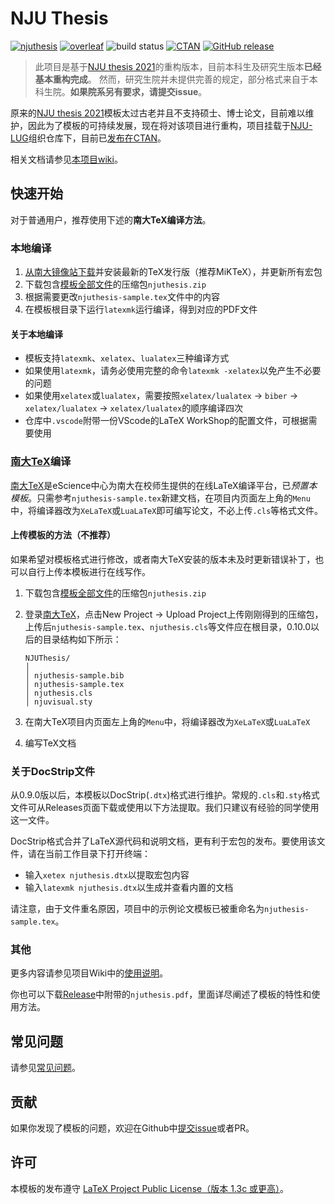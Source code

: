 # NJU Thesis

[![njuthesis](https://img.shields.io/badge/njuthesis-latex-blue)](https://git.nju.edu.cn/nju-lug/nju-latex-templates)
[![overleaf](https://img.shields.io/badge/overleaf-supported-brightgreen)](https://tex.nju.edu.cn)
![build status](https://github.com/nju-lug/NJUThesis/actions/workflows/build.yml/badge.svg)
[![CTAN](https://img.shields.io/ctan/v/njuthesis.svg)](https://www.ctan.org/pkg/njuthesis)
[![GitHub release](https://img.shields.io/github/release/nju-lug/NJUThesis/all.svg)](https://github.com/nju-lug/NJUThesis/releases/latest)

> 此项目是基于[NJU thesis 2021](https://github.com/FengChendian/NJUThesis2021)的重构版本，目前本科生及研究生版本**已经基本重构完成**。
> 然而，研究生院并未提供完善的规定，部分格式来自于本科生院。**如果院系另有要求，请提交issue**。

原来的[NJU thesis 2021](https://github.com/FengChendian/NJUThesis2021)模板太过古老并且不支持硕士、博士论文，目前难以维护，因此为了模板的可持续发展，现在将对该项目进行重构，项目挂载于[NJU-LUG](https://github.com/nju-lug)组织仓库下，目前已[发布在CTAN](https://ctan.org/pkg/njuthesis)。

相关文档请参见[本项目wiki](https://github.com/nju-lug/NJUThesis/wiki)。

## 快速开始

对于普通用户，推荐使用下述的**南大TeX编译方法**。

### 本地编译

1. [从南大镜像站下载](https://mirror.nju.edu.cn/download/app/TeX%20%E6%8E%92%E7%89%88%E7%B3%BB%E7%BB%9F)并安装最新的TeX发行版（推荐MiKTeX），并更新所有宏包
2. 下载包含[模板全部文件](https://github.com/nju-lug/NJUThesis/releases/latest)的压缩包`njuthesis.zip`
3. 根据需要更改`njuthesis-sample.tex`文件中的内容
4. 在模板根目录下运行`latexmk`运行编译，得到对应的PDF文件

#### 关于本地编译

- 模板支持`latexmk`、`xelatex`、`lualatex`三种编译方式
- 如果使用`latexmk`，请务必使用完整的命令`latexmk -xelatex`以免产生不必要的问题
- 如果使用`xelatex`或`lualatex`，需要按照`xelatex/lualatex` -> `biber` -> `xelatex/lualatex` -> `xelatex/lualatex`的顺序编译四次
- 仓库中`.vscode`附带一份VScode的LaTeX WorkShop的配置文件，可根据需要使用

### [南大TeX](https://tex.nju.edu.cn)编译

[南大TeX](https://tex.nju.edu.cn)是eScience中心为南大在校师生提供的在线LaTeX编译平台，已*预置本模板*。只需参考`njuthesis-sample.tex`新建文档，在项目内页面左上角的`Menu`中，将编译器改为`XeLaTeX`或`LuaLaTeX`即可编写论文，不必上传`.cls`等格式文件。

#### 上传模板的方法（不推荐）

如果希望对模板格式进行修改，或者南大TeX安装的版本未及时更新错误补丁，也可以自行上传本模板进行在线写作。

1. 下载包含[模板全部文件](https://github.com/nju-lug/NJUThesis/releases/latest)的压缩包`njuthesis.zip`
2. 登录[南大TeX](https://tex.nju.edu.cn)，点击New Project -> Upload Project上传刚刚得到的压缩包，上传后`njuthesis-sample.tex`、`njuthesis.cls`等文件应在根目录，0.10.0以后的目录结构如下所示：

    ```shell
    NJUThesis/
    │
    │ njuthesis-sample.bib
    │ njuthesis-sample.tex
    │ njuthesis.cls
    │ njuvisual.sty
    ```

3. 在南大TeX项目内页面左上角的`Menu`中，将编译器改为`XeLaTeX`或`LuaLaTeX`
4. 编写TeX文档

### 关于DocStrip文件

从0.9.0版以后，本模板以DocStrip(`.dtx`)格式进行维护。常规的`.cls`和`.sty`格式文件可从Releases页面下载或使用以下方法提取。我们只建议有经验的同学使用这一文件。

DocStrip格式合并了LaTeX源代码和说明文档，更有利于宏包的发布。要使用该文件，请在当前工作目录下打开终端：

- 输入`xetex njuthesis.dtx`以提取宏包内容
- 输入`latexmk njuthesis.dtx`以生成并查看内置的文档

请注意，由于文件重名原因，项目中的示例论文模板已被重命名为`njuthesis-sample.tex`。

### 其他

更多内容请参见项目Wiki中的[使用说明](https://github.com/nju-lug/NJUThesis/wiki/%E4%BD%BF%E7%94%A8%E8%AF%B4%E6%98%8E)。

你也可以下载[Release](https://github.com/nju-lug/NJUThesis/releases/latest)中附带的`njuthesis.pdf`，里面详尽阐述了模板的特性和使用方法。

## 常见问题

请参见[常见问题](https://github.com/nju-lug/NJUThesis/wiki/%E5%B8%B8%E8%A7%81%E9%97%AE%E9%A2%98)。

## 贡献

如果你发现了模板的问题，欢迎在Github中[提交issue](https://github.com/nju-lug/NJUThesis/issues)或者PR。

## 许可

本模板的发布遵守 [LaTeX Project Public License（版本 1.3c 或更高）](https://www.latex-project.org/lppl/lppl-1-3c/)。

